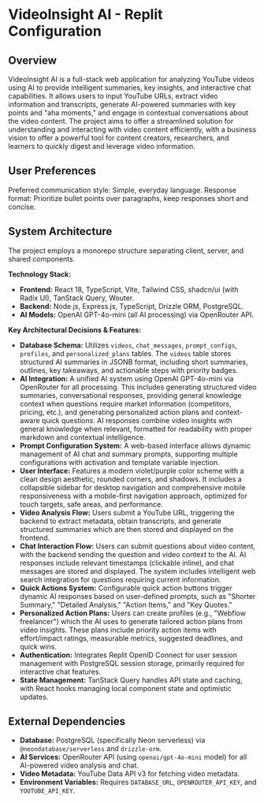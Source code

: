# VideoInsight AI - Replit Configuration

## Overview

VideoInsight AI is a full-stack web application for analyzing YouTube videos using AI to provide intelligent summaries, key insights, and interactive chat capabilities. It allows users to input YouTube URLs, extract video information and transcripts, generate AI-powered summaries with key points and "aha moments," and engage in contextual conversations about the video content. The project aims to offer a streamlined solution for understanding and interacting with video content efficiently, with a business vision to offer a powerful tool for content creators, researchers, and learners to quickly digest and leverage video information.

## User Preferences

Preferred communication style: Simple, everyday language.
Response format: Prioritize bullet points over paragraphs, keep responses short and concise.

## System Architecture

The project employs a monorepo structure separating client, server, and shared components.

**Technology Stack:**
*   **Frontend:** React 18, TypeScript, Vite, Tailwind CSS, shadcn/ui (with Radix UI), TanStack Query, Wouter.
*   **Backend:** Node.js, Express.js, TypeScript, Drizzle ORM, PostgreSQL.
*   **AI Models:** OpenAI GPT-4o-mini (all AI processing) via OpenRouter API.

**Key Architectural Decisions & Features:**
*   **Database Schema:** Utilizes `videos`, `chat_messages`, `prompt_configs`, `profiles`, and `personalized_plans` tables. The `videos` table stores structured AI summaries in JSONB format, including short summaries, outlines, key takeaways, and actionable steps with priority badges.
*   **AI Integration:** A unified AI system using OpenAI GPT-4o-mini via OpenRouter for all processing. This includes generating structured video summaries, conversational responses, providing general knowledge context when questions require market information (competitors, pricing, etc.), and generating personalized action plans and context-aware quick questions. AI responses combine video insights with general knowledge when relevant, formatted for readability with proper markdown and contextual intelligence.
*   **Prompt Configuration System:** A web-based interface allows dynamic management of AI chat and summary prompts, supporting multiple configurations with activation and template variable injection.
*   **User Interface:** Features a modern violet/purple color scheme with a clean design aesthetic, rounded corners, and shadows. It includes a collapsible sidebar for desktop navigation and comprehensive mobile responsiveness with a mobile-first navigation approach, optimized for touch targets, safe areas, and performance.
*   **Video Analysis Flow:** Users submit a YouTube URL, triggering the backend to extract metadata, obtain transcripts, and generate structured summaries which are then stored and displayed on the frontend.
*   **Chat Interaction Flow:** Users can submit questions about video content, with the backend sending the question and video context to the AI. AI responses include relevant timestamps (clickable inline), and chat messages are stored and displayed. The system includes intelligent web search integration for questions requiring current information.
*   **Quick Actions System:** Configurable quick action buttons trigger dynamic AI responses based on user-defined prompts, such as "Shorter Summary," "Detailed Analysis," "Action Items," and "Key Quotes."
*   **Personalized Action Plans:** Users can create profiles (e.g., "Webflow freelancer") which the AI uses to generate tailored action plans from video insights. These plans include priority action items with effort/impact ratings, measurable metrics, suggested deadlines, and quick wins.
*   **Authentication:** Integrates Replit OpenID Connect for user session management with PostgreSQL session storage, primarily required for interactive chat features.
*   **State Management:** TanStack Query handles API state and caching, with React hooks managing local component state and optimistic updates.

## External Dependencies

*   **Database:** PostgreSQL (specifically Neon serverless) via `@neondatabase/serverless` and `drizzle-orm`.
*   **AI Services:** OpenRouter API (using `openai/gpt-4o-mini` model) for all AI-powered video analysis and chat.
*   **Video Metadata:** YouTube Data API v3 for fetching video metadata.
*   **Environment Variables:** Requires `DATABASE_URL`, `OPENROUTER_API_KEY`, and `YOUTUBE_API_KEY`.